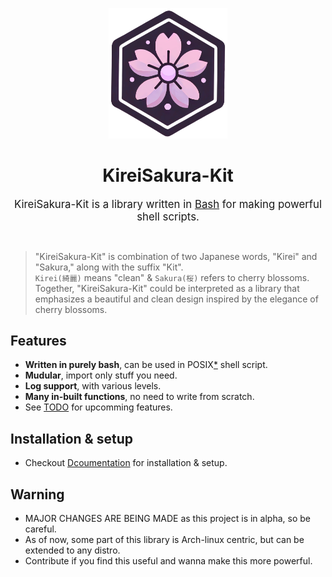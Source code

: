 <p align="center">
    <img src="Assets/icon.png" width="190px">
    <h1 align="center">KireiSakura-Kit</h1>
</p>

<p align="center">
    <big>KireiSakura-Kit is a library written in <a href="https://www.gnu.org/software/bash">Bash</a> for making powerful shell scripts.</big>
</p>
<br>

> "KireiSakura-Kit" is combination of two Japanese words, "Kirei" and "Sakura," along with the suffix "Kit".</br>
> `Kirei(綺麗)` means "clean" & `Sakura(桜)` refers to cherry blossoms. Together, "KireiSakura-Kit" could be interpreted as a library that emphasizes a beautiful and clean design inspired by the elegance of cherry blossoms.

## Features

- **Written in purely bash**, can be used in POSIX[*][sprtd_shl] shell script.
- **Mudular**, import only stuff you need.
- **Log support**, with various levels.
- **Many in-built functions**, no need to write from scratch.
- See [TODO][todo] for upcomming features.
<!-- - Various **UI elements**. -->


## Installation & setup

- Checkout [Dcoumentation](https://soymadip.github.io/KireiSakura-Kit) for installation & setup.


## Warning

- MAJOR CHANGES ARE BEING MADE as this project is in alpha, so be careful.
- As of now, some part of this library is Arch-linux centric, but can be extended to any distro.
- Contribute if you find this useful and wanna make this more powerful.



<!---------------- links --------------->
[sprtd_shl]: https://soymadip.github.io/KireiSakura-Kit/faq.html#1._Which_shells_are_Supported?_0
[todo]:      https://soymadip.github.io/KireiSakura-Kit/todo.html
